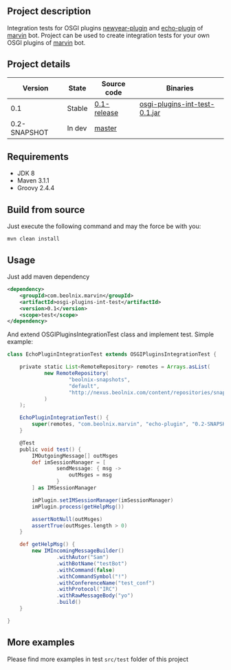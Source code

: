 ## Project description
Integration tests for OSGI plugins [newyear-plugin](https://github.com/beolnix/marvin-newyear-plugin/) and [echo-plugin](https://github.com/beolnix/marvin-echo-plugin/) of [marvin](https://github.com/beolnix/marvin/) bot.
Project can be used to create integration tests for your own OSGI plugins of [marvin](https://github.com/beolnix/marvin/) bot.

## Project details
| Version | State | Source code | Binaries |
| --- | --- | --- | --- |
| 0.1 | Stable | [0.1-release](https://github.com/beolnix/marvin-plugin-int-test/releases/tag/0.1-release) | [osgi-plugins-int-test-0.1.jar](http://nexus.beolnix.com/service/local/repositories/releases/content//com/beolnix/marvin/marvin-osgi-plugins-int-test/0.1/marvin-osgi-plugins-int-test-0.1.jar) |
| 0.2-SNAPSHOT | In dev | [master](https://github.com/beolnix/marvin-plugin-int-test) |  |

## Requirements
* JDK 8
* Maven 3.1.1
* Groovy 2.4.4

## Build from source
Just execute the following command and may the force be with you:
```
mvn clean install
``` 

## Usage 
Just add maven dependency
```xml
<dependency>
    <groupId>com.beolnix.marvin</groupId>
    <artifactId>osgi-plugins-int-test</artifactId>
    <version>0.1</version>
    <scope>test</scope>
</dependency>
```
And extend OSGIPluginsIntegrationTest class and implement test. Simple example:
```groovy
class EchoPluginIntegrationTest extends OSGIPluginsIntegrationTest {

    private static List<RemoteRepository> remotes = Arrays.asList(
            new RemoteRepository(
                    "beolnix-snapshots",
                    "default",
                    "http://nexus.beolnix.com/content/repositories/snapshots/"
            )
    );

    EchoPluginIntegrationTest() {
        super(remotes, "com.beolnix.marvin", "echo-plugin", "0.2-SNAPSHOT")
    }

    @Test
    public void test() {
        IMOutgoingMessage[] outMsges
        def imSessionManager = [
                sendMessage: { msg ->
                    outMsges = msg
                }
        ] as IMSessionManager

        imPlugin.setIMSessionManager(imSessionManager)
        imPlugin.process(getHelpMsg())

        assertNotNull(outMsges)
        assertTrue(outMsges.length > 0)
    }

    def getHelpMsg() {
        new IMIncomingMessageBuilder()
                .withAutor("Sam")
                .withBotName("testBot")
                .withCommand(false)
                .withCommandSymbol("!")
                .withConferenceName("test_conf")
                .withProtocol("IRC")
                .withRawMessageBody("yo")
                .build()
    }

}
```

## More examples
Please find more examples in test `src/test` folder of this project